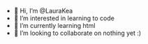 - 👋 Hi, I’m @LauraKea
- 👀 I’m interested in learning to code
- 🌱 I’m currently learning html
- 💞️ I’m looking to collaborate on nothing yet :)


<!---
LauraKea/LauraKea is a ✨ special ✨ repository because its `README.md` (this file) appears on your GitHub profile.
You can click the Preview link to take a look at your changes.
--->
